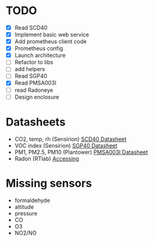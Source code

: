 
# TODO

- [x] Read SCD40
- [x] Implement basic web service
- [x] Add prometheus client code
- [x] Prometheus config
- [x] Launch architecture
- [ ] Refactor to libs
- [ ] add helpers
- [ ] Read SGP40
- [x] Read PMSA003I
- [ ] read Radoneye
- [ ] Design enclosure

# Datasheets

- CO2, temp, rh (Sensirion) [SCD40 Datasheet](https://cdn.sparkfun.com/assets/d/4/9/a/d/Sensirion_CO2_Sensors_SCD4x_Datasheet.pdf)
- VOC index (Sensirion) [SGP40 Datasheet](https://sensirion.com/media/documents/296373BB/6203C5DF/Sensirion_Gas_Sensors_Datasheet_SGP40.pdf)
- PM1, PM2.5, PM10 (Plantower) [PMSA003I Datasheet](https://cdn-shop.adafruit.com/product-files/4632/4505_PMSA003I_series_data_manual_English_V2.6.pdf)
- Radon (RTlab) [Accessing](https://www.reddit.com/r/radon/comments/zis0s5/radon_eye_rd200_w_bluetooth_connecting_wo_mobile/)

# Missing sensors

- formaldehyde
- altitude
- pressure
- CO
- O3
- NO2/NO

